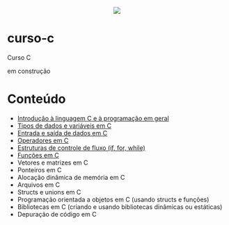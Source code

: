 <p align="center">
<img src="http://img.shields.io/static/v1?label=STATUS&message=EM%20DESENVOLVIMENTO&color=GREEN&style=for-the-badge"/>
</p>

# curso-c
Curso C

em construção

# Conteúdo

* [Introdução à linguagem C e à programação em geral](intro)
* [Tipos de dados e variáveis em C](tipos-dados-var)
* [Entrada e saída de dados em C](entrada-saida)
* [Operadores em C](operadores)
* [Estruturas de controle de fluxo (if, for, while)](controle-fluxo)
* [Funções em C](funcoes)
* Vetores e matrizes em C
* Ponteiros em C
* Alocação dinâmica de memória em C
* Arquivos em C
* Structs e unions em C
* Programação orientada a objetos em C (usando structs e funções)
* Bibliotecas em C (criando e usando bibliotecas dinâmicas ou estáticas)
* Depuração de código em C


